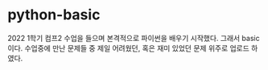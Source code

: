 # python-basic

2022 1학기 컴프2 수업을 들으며 본격적으로 파이썬을 배우기 시작했다. 그래서 basic이다.
수업중에 만난 문제들 중 제일 어려웠던, 혹은 재미 있었던 문제 위주로 업로드 하였다.
